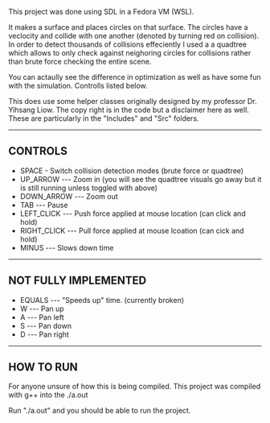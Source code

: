 This project was done using SDL in a Fedora VM (WSL). 

It makes a surface and places circles on that surface. The circles have a veclocity and collide with one another (denoted by turning red on collision).
In order to detect thousands of collisions effeciently I used a a quadtree which allows to only check against neighoring circles for collisions rather than brute force checking the entire scene.

You can actaully see the difference in optimization as well as have some fun with the simulation. Controlls listed below.

This does use some helper classes originally designed by my professor Dr. Yihsang Liow. The copy right is in the code but a disclaimer here as well. These are particularly in the "Includes" and "Src" folders.

----------------------------
CONTROLS
----------------------------

- SPACE - Switch collision detection modes (brute force or quadtree)
- UP_ARROW --- Zoom in (you will see the quadtree visuals go away but it is still running unless toggled with above)
- DOWN_ARROW --- Zoom out
- TAB --- Pause
- LEFT_CLICK --- Push force applied at mouse location (can click and hold)
- RIGHT_CLICK --- Pull force applied at mouse lcoation (can cick and hold)
- MINUS --- Slows down time

--------------------------------------
NOT FULLY IMPLEMENTED
--------------------------------------
- EQUALS --- "Speeds up" time. (currently broken)
- W --- Pan up
- A --- Pan left
- S --- Pan down
- D --- Pan right
--------------------------------------
HOW TO RUN
--------------------------------------
For anyone unsure of how this is being compiled. This project was compiled with g++ into the ./a.out

Run "./a.out" and you should be able to run the project.
